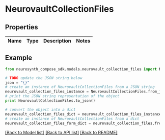 # NeurovaultCollectionFiles


## Properties
Name | Type | Description | Notes
------------ | ------------- | ------------- | -------------

## Example

```python
from neurosynth_compose_sdk.models.neurovault_collection_files import NeurovaultCollectionFiles

# TODO update the JSON string below
json = "{}"
# create an instance of NeurovaultCollectionFiles from a JSON string
neurovault_collection_files_instance = NeurovaultCollectionFiles.from_json(json)
# print the JSON string representation of the object
print NeurovaultCollectionFiles.to_json()

# convert the object into a dict
neurovault_collection_files_dict = neurovault_collection_files_instance.to_dict()
# create an instance of NeurovaultCollectionFiles from a dict
neurovault_collection_files_form_dict = neurovault_collection_files.from_dict(neurovault_collection_files_dict)
```
[[Back to Model list]](../README.md#documentation-for-models) [[Back to API list]](../README.md#documentation-for-api-endpoints) [[Back to README]](../README.md)


